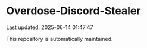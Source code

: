 # Overdose-Discord-Stealer

Last updated: 2025-06-14 01:47:47

This repository is automatically maintained.
